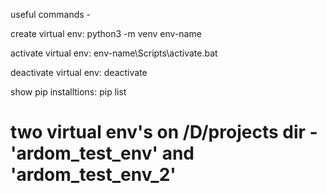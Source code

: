 useful commands -

create virtual env: python3 -m venv env-name

activate virtual env: env-name\Scripts\activate.bat

deactivate virtual env: deactivate

show pip installtions: pip list

# two virtual env's on /D/projects dir - 'ardom_test_env' and 'ardom_test_env_2'